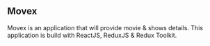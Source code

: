 ## Movex
Movex is an application that will provide movie & shows details. This application is build with ReactJS, ReduxJS & Redux Toolkit.